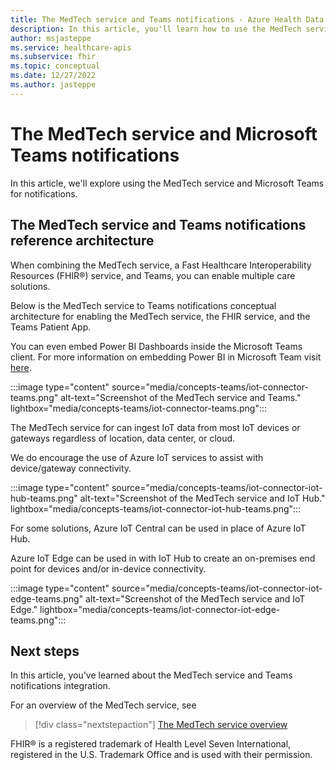 ```yaml
---
title: The MedTech service and Teams notifications - Azure Health Data Services
description: In this article, you'll learn how to use the MedTech service and Teams notifications
author: msjasteppe
ms.service: healthcare-apis
ms.subservice: fhir
ms.topic: conceptual
ms.date: 12/27/2022
ms.author: jasteppe
---
```


# The MedTech service and Microsoft Teams notifications

In this article, we'll explore using the MedTech service and Microsoft Teams for notifications.

## The MedTech service and Teams notifications reference architecture

When combining the MedTech service, a Fast Healthcare Interoperability Resources (FHIR&#174;) service, and Teams, you can enable multiple care solutions.

Below is the MedTech service to Teams notifications conceptual architecture for enabling the MedTech service, the FHIR service, and the Teams Patient App.

You can even embed Power BI Dashboards inside the Microsoft Teams client. For more information on embedding Power BI in Microsoft Team visit [here](/power-bi/collaborate-share/service-embed-report-microsoft-teams).

:::image type="content" source="media/concepts-teams/iot-connector-teams.png" alt-text="Screenshot of the MedTech service and Teams." lightbox="media/concepts-teams/iot-connector-teams.png":::

The MedTech service for can ingest IoT data from most IoT devices or gateways regardless of location, data center, or cloud.

We do encourage the use of Azure IoT services to assist with device/gateway connectivity.

:::image type="content" source="media/concepts-teams/iot-connector-iot-hub-teams.png" alt-text="Screenshot of the MedTech service and IoT Hub." lightbox="media/concepts-teams/iot-connector-iot-hub-teams.png":::

For some solutions, Azure IoT Central can be used in place of Azure IoT Hub.

Azure IoT Edge can be used in with IoT Hub to create an on-premises end point for devices and/or in-device connectivity.

:::image type="content" source="media/concepts-teams/iot-connector-iot-edge-teams.png" alt-text="Screenshot of the MedTech service and IoT Edge." lightbox="media/concepts-teams/iot-connector-iot-edge-teams.png":::

## Next steps

In this article, you've learned about the MedTech service and Teams notifications integration. 

For an overview of the MedTech service, see

> [!div class="nextstepaction"]
> [The MedTech service overview](overview.md)

FHIR&#174; is a registered trademark of Health Level Seven International, registered in the U.S. Trademark Office and is used with their permission.
